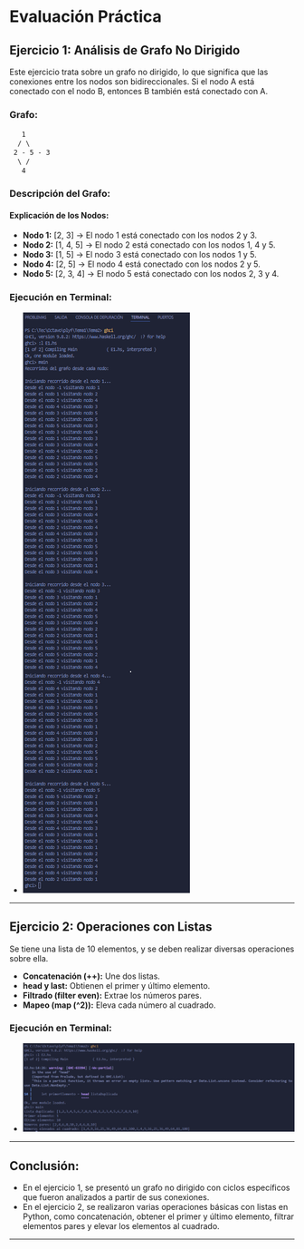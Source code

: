 # **Evaluación Práctica**

## **Ejercicio 1: Análisis de Grafo No Dirigido**

Este ejercicio trata sobre un grafo no dirigido, lo que significa que las conexiones entre los nodos son bidireccionales. Si el nodo A está conectado con el nodo B, entonces B también está conectado con A.

### **Grafo:**

```
   1
  / \
 2 - 5 - 3
  \ /
   4
```

### **Descripción del Grafo:**

#### **Explicación de los Nodos:**

- **Nodo 1:** [2, 3] → El nodo 1 está conectado con los nodos 2 y 3.
- **Nodo 2:** [1, 4, 5] → El nodo 2 está conectado con los nodos 1, 4 y 5.
- **Nodo 3:** [1, 5] → El nodo 3 está conectado con los nodos 1 y 5.
- **Nodo 4:** [2, 5] → El nodo 4 está conectado con los nodos 2 y 5.
- **Nodo 5:** [2, 3, 4] → El nodo 5 está conectado con los nodos 2, 3 y 4.

### **Ejecución en Terminal:**

- ![Imagen del Grafo](img/E1.png)

---

## **Ejercicio 2: Operaciones con Listas**

Se tiene una lista de 10 elementos, y se deben realizar diversas operaciones sobre ella.

- **Concatenación (++):** Une dos listas.
- **head y last:** Obtienen el primer y último elemento.
- **Filtrado (filter even):** Extrae los números pares.
- **Mapeo (map (^2)):** Eleva cada número al cuadrado.


### **Ejecución en Terminal:**

- ![Imagen de las Operaciones](img/E2.png)

---

## **Conclusión:**

- En el ejercicio 1, se presentó un grafo no dirigido con ciclos específicos que fueron analizados a partir de sus conexiones.
- En el ejercicio 2, se realizaron varias operaciones básicas con listas en Python, como concatenación, obtener el primer y último elemento, filtrar elementos pares y elevar los elementos al cuadrado.

---
